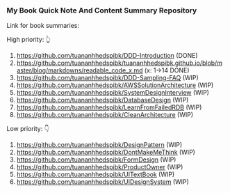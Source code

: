 ### My Book Quick Note And Content Summary Repository

Link for book summaries:

High priority: 👆
1. https://github.com/tuananhhedspibk/DDD-Introduction (DONE)
2. https://github.com/tuananhhedspibk/tuananhhedspibk.github.io/blob/master/blog/markdowns/readable_code_x.md (x: 1->14 DONE)
3. https://github.com/tuananhhedspibk/DDD-Sampling-FAQ (WIP)
4. https://github.com/tuananhhedspibk/AWSSolutionArchitecture (WIP)
5. https://github.com/tuananhhedspibk/SystemDesignInterview (WIP)
6. https://github.com/tuananhhedspibk/DatabaseDesign (WIP)
7. https://github.com/tuananhhedspibk/LearnFromFailedRDB (WIP)
8. https://github.com/tuananhhedspibk/CleanArchitecture (WIP)

Low priority: 👇
1. https://github.com/tuananhhedspibk/DesignPattern (WIP)
2. https://github.com/tuananhhedspibk/DontMakeMeThink (WIP)
3. https://github.com/tuananhhedspibk/FormDesign (WIP)
4. https://github.com/tuananhhedspibk/ProductOwner (WIP)
5. https://github.com/tuananhhedspibk/UITextBook (WIP)
6. https://github.com/tuananhhedspibk/UIDesignSystem (WIP)
